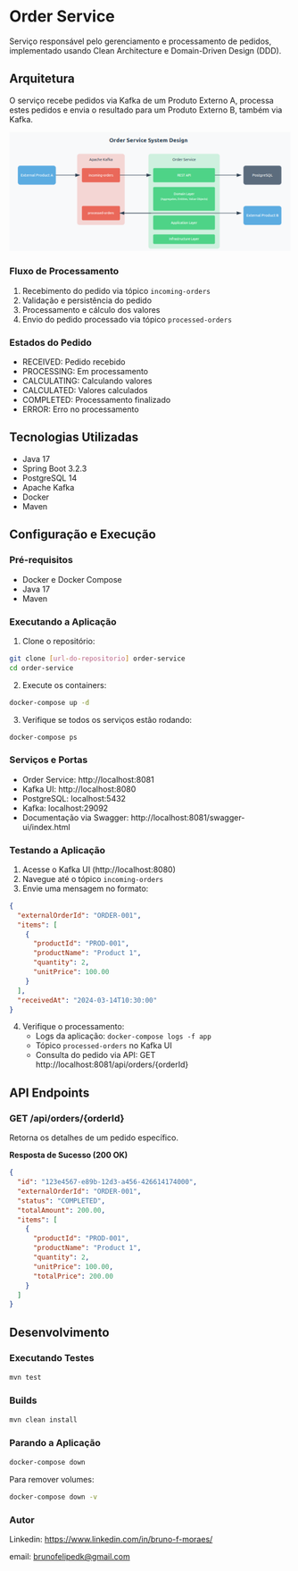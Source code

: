 # Order Service

Serviço responsável pelo gerenciamento e processamento de pedidos, implementado usando Clean Architecture e Domain-Driven Design (DDD).

## Arquitetura

O serviço recebe pedidos via Kafka de um Produto Externo A, processa estes pedidos e envia o resultado para um Produto Externo B, também via Kafka.

![alt text](assets/design.png)

### Fluxo de Processamento
1. Recebimento do pedido via tópico `incoming-orders`
2. Validação e persistência do pedido
3. Processamento e cálculo dos valores
4. Envio do pedido processado via tópico `processed-orders`

### Estados do Pedido
- RECEIVED: Pedido recebido
- PROCESSING: Em processamento
- CALCULATING: Calculando valores
- CALCULATED: Valores calculados
- COMPLETED: Processamento finalizado
- ERROR: Erro no processamento

## Tecnologias Utilizadas

- Java 17
- Spring Boot 3.2.3
- PostgreSQL 14
- Apache Kafka
- Docker
- Maven

## Configuração e Execução

### Pré-requisitos
- Docker e Docker Compose
- Java 17
- Maven

### Executando a Aplicação

1. Clone o repositório:
```bash
git clone [url-do-repositorio] order-service
cd order-service
```

2. Execute os containers:
```bash
docker-compose up -d
```

3. Verifique se todos os serviços estão rodando:
```bash
docker-compose ps
```

### Serviços e Portas

- Order Service: http://localhost:8081
- Kafka UI: http://localhost:8080
- PostgreSQL: localhost:5432
- Kafka: localhost:29092
- Documentação via Swagger: http://localhost:8081/swagger-ui/index.html

### Testando a Aplicação

1. Acesse o Kafka UI (http://localhost:8080)
2. Navegue até o tópico `incoming-orders`
3. Envie uma mensagem no formato:
```json
{
  "externalOrderId": "ORDER-001",
  "items": [
    {
      "productId": "PROD-001",
      "productName": "Product 1",
      "quantity": 2,
      "unitPrice": 100.00
    }
  ],
  "receivedAt": "2024-03-14T10:30:00"
}
```
4. Verifique o processamento:
   - Logs da aplicação: `docker-compose logs -f app`
   - Tópico `processed-orders` no Kafka UI
   - Consulta do pedido via API: GET http://localhost:8081/api/orders/{orderId}

## API Endpoints

### GET /api/orders/{orderId}
Retorna os detalhes de um pedido específico.

**Resposta de Sucesso (200 OK)**
```json
{
  "id": "123e4567-e89b-12d3-a456-426614174000",
  "externalOrderId": "ORDER-001",
  "status": "COMPLETED",
  "totalAmount": 200.00,
  "items": [
    {
      "productId": "PROD-001",
      "productName": "Product 1",
      "quantity": 2,
      "unitPrice": 100.00,
      "totalPrice": 200.00
    }
  ]
}
```

## Desenvolvimento

### Executando Testes
```bash
mvn test
```

### Builds
```bash
mvn clean install
```

### Parando a Aplicação
```bash
docker-compose down
```

Para remover volumes:
```bash
docker-compose down -v
```

### Autor

Linkedin: https://www.linkedin.com/in/bruno-f-moraes/

email: brunofelipedk@gmail.com
